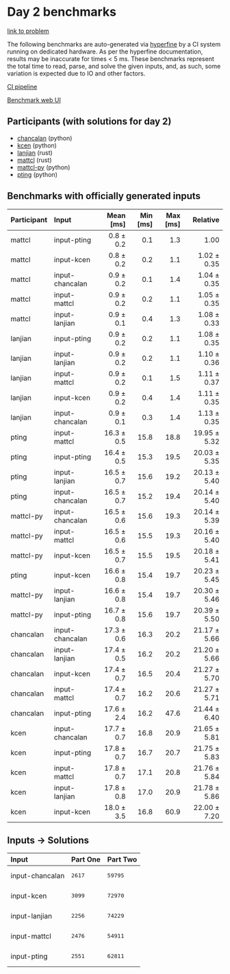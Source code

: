 # Day 2 benchmarks

[link to problem](https://adventofcode.com/2023/day/2)

The following benchmarks are auto-generated via
[hyperfine](https://github.com/sharkdp/hyperfine) by a CI system running on
dedicated hardware. As per the hyperfine documentation, results may be
inaccurate for times < 5 ms. These benchmarks represent the total time to read,
parse, and solve the given inputs, and, as such, some variation is expected due
to IO and other factors.

[CI pipeline](http://ci.papercode.net:8080/teams/main/pipelines/aoc2023)

[Benchmark web UI](https://aoc.ancalagon.black)


## Participants (with solutions for day 2)

- [chancalan](https://github.com/chancalan/aoc2023) (python)
- [kcen](https://github.com/kcen/aoc2023) (python)
- [lanjian](https://github.com/lanjian/aoc-2023) (rust)
- [mattcl](https://github.com/mattcl/aoc2023) (rust)
- [mattcl-py](https://github.com/mattcl/aoc2023-py) (python)
- [pting](https://github.com/pting/aoc2023) (python)


## Benchmarks with officially generated inputs

| Participant | Input | Mean [ms] | Min [ms] | Max [ms] | Relative |
|:---|:---|---:|---:|---:|---:|
| mattcl | input-pting | 0.8 ± 0.2 | 0.1 | 1.3 | 1.00 |
| mattcl | input-kcen | 0.8 ± 0.2 | 0.2 | 1.1 | 1.02 ± 0.35 |
| mattcl | input-chancalan | 0.9 ± 0.2 | 0.1 | 1.4 | 1.04 ± 0.35 |
| mattcl | input-mattcl | 0.9 ± 0.2 | 0.2 | 1.1 | 1.05 ± 0.35 |
| mattcl | input-lanjian | 0.9 ± 0.1 | 0.4 | 1.3 | 1.08 ± 0.33 |
| lanjian | input-pting | 0.9 ± 0.2 | 0.2 | 1.1 | 1.08 ± 0.35 |
| lanjian | input-lanjian | 0.9 ± 0.2 | 0.2 | 1.1 | 1.10 ± 0.36 |
| lanjian | input-mattcl | 0.9 ± 0.2 | 0.1 | 1.5 | 1.11 ± 0.37 |
| lanjian | input-kcen | 0.9 ± 0.2 | 0.4 | 1.4 | 1.11 ± 0.35 |
| lanjian | input-chancalan | 0.9 ± 0.1 | 0.3 | 1.4 | 1.13 ± 0.35 |
| pting | input-mattcl | 16.3 ± 0.5 | 15.8 | 18.8 | 19.95 ± 5.32 |
| pting | input-pting | 16.4 ± 0.5 | 15.3 | 19.5 | 20.03 ± 5.35 |
| pting | input-lanjian | 16.5 ± 0.7 | 15.6 | 19.2 | 20.13 ± 5.40 |
| pting | input-chancalan | 16.5 ± 0.7 | 15.2 | 19.4 | 20.14 ± 5.40 |
| mattcl-py | input-chancalan | 16.5 ± 0.6 | 15.6 | 19.3 | 20.14 ± 5.39 |
| mattcl-py | input-mattcl | 16.5 ± 0.6 | 15.5 | 19.3 | 20.16 ± 5.40 |
| mattcl-py | input-kcen | 16.5 ± 0.7 | 15.5 | 19.5 | 20.18 ± 5.41 |
| pting | input-kcen | 16.6 ± 0.8 | 15.4 | 19.7 | 20.23 ± 5.45 |
| mattcl-py | input-lanjian | 16.6 ± 0.8 | 15.4 | 19.7 | 20.30 ± 5.46 |
| mattcl-py | input-pting | 16.7 ± 0.8 | 15.6 | 19.7 | 20.39 ± 5.50 |
| chancalan | input-chancalan | 17.3 ± 0.6 | 16.3 | 20.2 | 21.17 ± 5.66 |
| chancalan | input-lanjian | 17.4 ± 0.5 | 16.2 | 20.2 | 21.20 ± 5.66 |
| chancalan | input-kcen | 17.4 ± 0.7 | 16.5 | 20.4 | 21.27 ± 5.70 |
| chancalan | input-mattcl | 17.4 ± 0.7 | 16.2 | 20.6 | 21.27 ± 5.71 |
| chancalan | input-pting | 17.6 ± 2.4 | 16.2 | 47.6 | 21.44 ± 6.40 |
| kcen | input-chancalan | 17.7 ± 0.7 | 16.8 | 20.9 | 21.65 ± 5.81 |
| kcen | input-pting | 17.8 ± 0.7 | 16.7 | 20.7 | 21.75 ± 5.83 |
| kcen | input-mattcl | 17.8 ± 0.7 | 17.1 | 20.8 | 21.76 ± 5.84 |
| kcen | input-lanjian | 17.8 ± 0.8 | 17.0 | 20.9 | 21.78 ± 5.86 |
| kcen | input-kcen | 18.0 ± 3.5 | 16.8 | 60.9 | 22.00 ± 7.20 |


## Inputs -> Solutions

| Input | Part One | Part Two |
|:---|:---|:---|
|input-chancalan|<pre>2617</pre>|<pre>59795</pre>|
|input-kcen|<pre>3099</pre>|<pre>72970</pre>|
|input-lanjian|<pre>2256</pre>|<pre>74229</pre>|
|input-mattcl|<pre>2476</pre>|<pre>54911</pre>|
|input-pting|<pre>2551</pre>|<pre>62811</pre>|